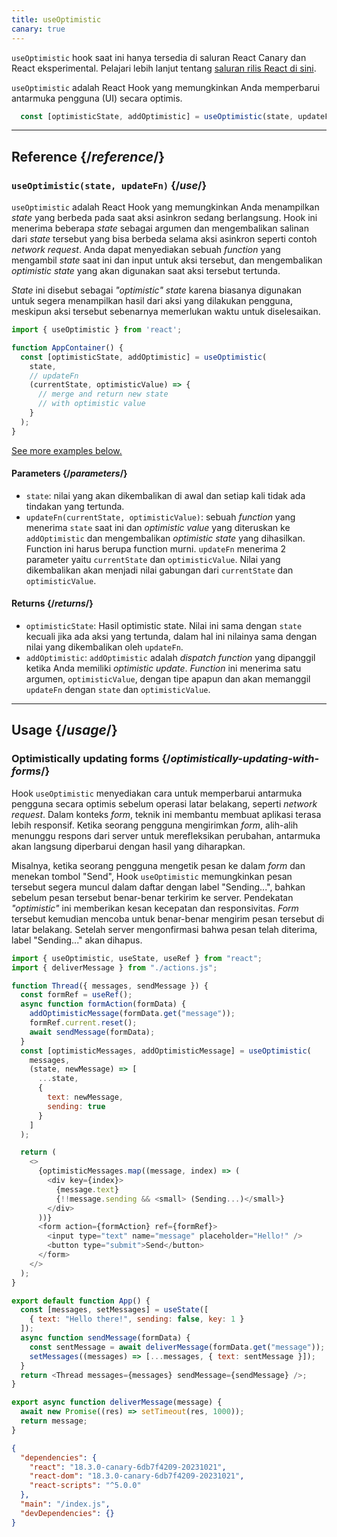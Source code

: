 ```yaml
---
title: useOptimistic
canary: true
---
```


<Canary>

 `useOptimistic` hook saat ini hanya tersedia di saluran React Canary dan React eksperimental. Pelajari lebih lanjut tentang [saluran rilis React di sini](/community/versioning-policy#all-release-channels).

</Canary>

<Intro>

`useOptimistic` adalah React Hook yang memungkinkan Anda memperbarui antarmuka pengguna (UI) secara optimis.

```js
  const [optimisticState, addOptimistic] = useOptimistic(state, updateFn);
```

</Intro>

<InlineToc />

---

## Reference {/*reference*/}

### `useOptimistic(state, updateFn)` {/*use*/}

`useOptimistic` adalah React Hook yang memungkinkan Anda menampilkan *state* yang berbeda pada saat aksi asinkron sedang berlangsung. Hook ini menerima beberapa *state* sebagai argumen dan mengembalikan salinan dari *state* tersebut yang bisa berbeda selama aksi asinkron seperti contoh *network request*. Anda dapat menyediakan sebuah *function* yang mengambil *state* saat ini dan input untuk aksi tersebut, dan mengembalikan *optimistic state* yang akan digunakan saat aksi tersebut tertunda.

*State* ini disebut sebagai *"optimistic" state* karena biasanya digunakan untuk segera menampilkan hasil dari aksi yang dilakukan pengguna, meskipun aksi tersebut sebenarnya memerlukan waktu untuk diselesaikan.

```js
import { useOptimistic } from 'react';

function AppContainer() {
  const [optimisticState, addOptimistic] = useOptimistic(
    state,
    // updateFn
    (currentState, optimisticValue) => {
      // merge and return new state
      // with optimistic value
    }
  );
}
```

[See more examples below.](#usage)

#### Parameters {/*parameters*/}

* `state`: nilai yang akan dikembalikan di awal dan setiap kali tidak ada tindakan yang tertunda.
* `updateFn(currentState, optimisticValue)`: sebuah *function* yang menerima `state` saat ini dan *optimistic value* yang diteruskan ke `addOptimistic` dan mengembalikan *optimistic state* yang dihasilkan. Function ini harus berupa function murni. `updateFn` menerima 2 parameter yaitu `currentState` dan `optimisticValue`. Nilai yang dikembalikan akan menjadi nilai gabungan dari `currentState` dan `optimisticValue`.


#### Returns {/*returns*/}

* `optimisticState`: Hasil optimistic state. Nilai ini sama dengan `state` kecuali jika ada aksi yang tertunda, dalam hal ini nilainya sama dengan nilai yang dikembalikan oleh `updateFn`.
* `addOptimistic`: `addOptimistic` adalah *dispatch function* yang dipanggil ketika Anda memiliki *optimistic update*. *Function* ini menerima satu argumen, `optimisticValue`, dengan tipe apapun dan akan memanggil `updateFn` dengan `state` dan `optimisticValue`.

---

## Usage {/*usage*/}

### Optimistically updating forms {/*optimistically-updating-with-forms*/}

Hook `useOptimistic` menyediakan cara untuk memperbarui antarmuka pengguna secara optimis sebelum operasi latar belakang, seperti *network request*. Dalam konteks *form*, teknik ini membantu membuat aplikasi terasa lebih responsif. Ketika seorang pengguna mengirimkan *form*, alih-alih menunggu respons dari server untuk merefleksikan perubahan, antarmuka akan langsung diperbarui dengan hasil yang diharapkan.

Misalnya, ketika seorang pengguna mengetik pesan ke dalam *form* dan menekan tombol "Send", Hook `useOptimistic` memungkinkan pesan tersebut segera muncul dalam daftar dengan label "Sending...", bahkan sebelum pesan tersebut benar-benar terkirim ke server. Pendekatan *"optimistic"* ini memberikan kesan kecepatan dan responsivitas. *Form* tersebut kemudian mencoba untuk benar-benar mengirim pesan tersebut di latar belakang. Setelah server mengonfirmasi bahwa pesan telah diterima, label "Sending..." akan dihapus.

<Sandpack>


```js src/App.js
import { useOptimistic, useState, useRef } from "react";
import { deliverMessage } from "./actions.js";

function Thread({ messages, sendMessage }) {
  const formRef = useRef();
  async function formAction(formData) {
    addOptimisticMessage(formData.get("message"));
    formRef.current.reset();
    await sendMessage(formData);
  }
  const [optimisticMessages, addOptimisticMessage] = useOptimistic(
    messages,
    (state, newMessage) => [
      ...state,
      {
        text: newMessage,
        sending: true
      }
    ]
  );

  return (
    <>
      {optimisticMessages.map((message, index) => (
        <div key={index}>
          {message.text}
          {!!message.sending && <small> (Sending...)</small>}
        </div>
      ))}
      <form action={formAction} ref={formRef}>
        <input type="text" name="message" placeholder="Hello!" />
        <button type="submit">Send</button>
      </form>
    </>
  );
}

export default function App() {
  const [messages, setMessages] = useState([
    { text: "Hello there!", sending: false, key: 1 }
  ]);
  async function sendMessage(formData) {
    const sentMessage = await deliverMessage(formData.get("message"));
    setMessages((messages) => [...messages, { text: sentMessage }]);
  }
  return <Thread messages={messages} sendMessage={sendMessage} />;
}
```

```js src/actions.js
export async function deliverMessage(message) {
  await new Promise((res) => setTimeout(res, 1000));
  return message;
}
```


```json package.json hidden
{
  "dependencies": {
    "react": "18.3.0-canary-6db7f4209-20231021",
    "react-dom": "18.3.0-canary-6db7f4209-20231021",
    "react-scripts": "^5.0.0"
  },
  "main": "/index.js",
  "devDependencies": {}
}
```

</Sandpack>
